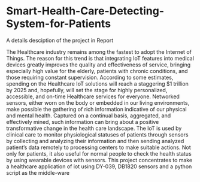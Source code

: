 # Smart-Health-Care-Detecting-System-for-Patients


A details desciption of the project in Report

The Healthcare industry remains among the fastest to adopt the Internet of Things. The reason for this trend is that integrating IoT features into medical devices greatly improves the quality and effectiveness of service, bringing especially high value for the elderly, patients with chronic conditions, and those requiring constant supervision. According to some estimates, spending on the Healthcare IoT solutions will reach a staggering $1 trillion by 2025 and, hopefully, will set the stage for highly personalized, accessible, and on-time Healthcare services for everyone. Networked sensors, either worn on the body or embedded in our living environments, make possible the gathering of rich information indicative of our physical and mental health. Captured on a continual basis, aggregated, and effectively mined, such information can bring about a positive transformative change in the health care landscape. The IoT is used by clinical care to monitor physiological statuses of patients through sensors by collecting and analyzing their information and then sending analyzed patient’s data remotely to processing centers to make suitable actions. Not only for patients, it also useful for normal people to check the health status by using wearable devices with sensors. This project concentrates to make a healthcare application of iot using DY-039, DB1820 sensors and a python script as the middle-ware
